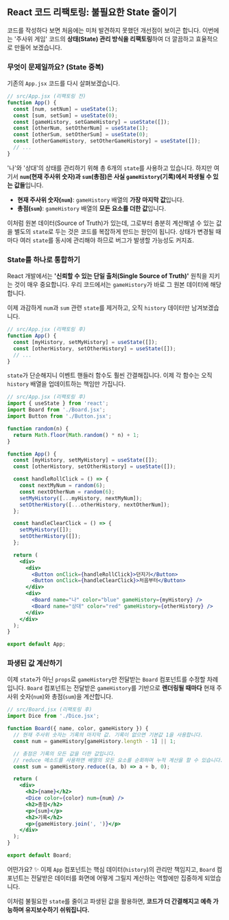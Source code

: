 ## React 코드 리팩토링: 불필요한 State 줄이기

코드를 작성하다 보면 처음에는 미처 발견하지 못했던 개선점이 보이곤 합니다. 이번에는 '주사위 게임' 코드의 **상태(State) 관리 방식을 리팩토링**하여 더 깔끔하고 효율적으로 만들어 보겠습니다.

### 무엇이 문제일까요? (State 중복)

기존의 `App.jsx` 코드를 다시 살펴보겠습니다.

```jsx
// src/App.jsx (리팩토링 전)
function App() {
  const [num, setNum] = useState(1);
  const [sum, setSum] = useState(0);
  const [gameHistory, setGameHistory] = useState([]);
  const [otherNum, setOtherNum] = useState(1);
  const [otherSum, setOtherSum] = useState(0);
  const [otherGameHistory, setOtherGameHistory] = useState([]);
  // ...
}
```

'나'와 '상대'의 상태를 관리하기 위해 총 6개의 `state`를 사용하고 있습니다. 하지만 여기서 **`num`(현재 주사위 숫자)과 `sum`(총점)은 사실 `gameHistory`(기록)에서 파생될 수 있는 값들**입니다.

- **현재 주사위 숫자(`num`)**: `gameHistory` 배열의 **가장 마지막 값**입니다.
- **총점(`sum`)**: `gameHistory` 배열의 **모든 요소를 더한 값**입니다.

이처럼 원본 데이터(Source of Truth)가 있는데, 그로부터 충분히 계산해낼 수 있는 값을 별도의 `state`로 두는 것은 코드를 복잡하게 만드는 원인이 됩니다. 상태가 변경될 때마다 여러 `state`를 동시에 관리해야 하므로 버그가 발생할 가능성도 커지죠.

### State를 하나로 통합하기

React 개발에서는 **'신뢰할 수 있는 단일 출처(Single Source of Truth)'** 원칙을 지키는 것이 매우 중요합니다. 우리 코드에서는 `gameHistory`가 바로 그 원본 데이터에 해당합니다.

이제 과감하게 `num`과 `sum` 관련 `state`를 제거하고, 오직 `history` 데이터만 남겨보겠습니다.

```jsx
// src/App.jsx (리팩토링 후)
function App() {
  const [myHistory, setMyHistory] = useState([]);
  const [otherHistory, setOtherHistory] = useState([]);
  // ...
}
```

`state`가 단순해지니 이벤트 핸들러 함수도 훨씬 간결해집니다. 이제 각 함수는 오직 `history` 배열을 업데이트하는 책임만 가집니다.

```jsx
// src/App.jsx (리팩토링 후)
import { useState } from 'react';
import Board from './Board.jsx';
import Button from './Button.jsx';

function random(n) {
  return Math.floor(Math.random() * n) + 1;
}

function App() {
  const [myHistory, setMyHistory] = useState([]);
  const [otherHistory, setOtherHistory] = useState([]);

  const handleRollClick = () => {
    const nextMyNum = random(6);
    const nextOtherNum = random(6);
    setMyHistory([...myHistory, nextMyNum]);
    setOtherHistory([...otherHistory, nextOtherNum]);
  };

  const handleClearClick = () => {
    setMyHistory([]);
    setOtherHistory([]);
  };

  return (
    <div>
      <div>
        <Button onClick={handleRollClick}>던지기</Button>
        <Button onClick={handleClearClick}>처음부터</Button>
      </div>
      <div>
        <Board name="나" color="blue" gameHistory={myHistory} />
        <Board name="상대" color="red" gameHistory={otherHistory} />
      </div>
    </div>
  );
}

export default App;
```

### 파생된 값 계산하기

이제 `state`가 아닌 `props`로 `gameHistory`만 전달받는 `Board` 컴포넌트를 수정할 차례입니다. `Board` 컴포넌트는 전달받은 `gameHistory`를 기반으로 **렌더링될 때마다** 현재 주사위 숫자(`num`)와 총점(`sum`)을 계산합니다.

```jsx
// src/Board.jsx (리팩토링 후)
import Dice from './Dice.jsx';

function Board({ name, color, gameHistory }) {
  // 현재 주사위 숫자는 기록의 마지막 값. 기록이 없으면 기본값 1을 사용합니다.
  const num = gameHistory[gameHistory.length - 1] || 1;

  // 총점은 기록의 모든 값을 더한 값입니다.
  // reduce 메소드를 사용하면 배열의 모든 요소를 순회하며 누적 계산을 할 수 있습니다.
  const sum = gameHistory.reduce((a, b) => a + b, 0);

  return (
    <div>
      <h2>{name}</h2>
      <Dice color={color} num={num} />
      <h2>총점</h2>
      <p>{sum}</p>
      <h2>기록</h2>
      <p>{gameHistory.join(', ')}</p>
    </div>
  );
}

export default Board;
```

어떤가요? ✨ 이제 `App` 컴포넌트는 핵심 데이터(`history`)의 관리만 책임지고, `Board` 컴포넌트는 전달받은 데이터를 화면에 어떻게 그릴지 계산하는 역할에만 집중하게 되었습니다.

이처럼 불필요한 `state`를 줄이고 파생된 값을 활용하면, **코드가 더 간결해지고 예측 가능하며 유지보수하기 쉬워집니다.**
